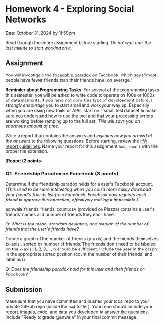 # Homework 4 - Exploring Social Networks
**Due:** October 31, 2024 by 11:59pm

Read through the entire assignment before starting. *Do not wait until the last minute to start working on it.* 

## Assignment

You will investigate the [friendship paradox](http://en.wikipedia.org/wiki/Friendship_paradox) on Facebook, which says "most people have fewer friends than their friends have, on average." 

**Reminder about Programming Tasks:** For several of the programming tasks this semester, you will be asked to write code to operate on 100s or 1000s of data elements.  If you have not done this type of development before, I *strongly encourage* you to start small and work your way up.  Especially when you are using new tools or APIs, start on a small test dataset to make sure you understand how to use the tool and that your processing scripts are working before ramping up to the full set. *This will save you an enormous amount of time.*

Write a report that contains the answers and *explains how you arrived at the answers* to the following questions. Before starting, review the [HW report guidelines](https://github.com/anwala/teaching-web-science/blob/main/fall-2023/homework/hw0/reports.md).  Name your report for this assignment `hw4_report` with the proper file extension.


(**Report (2 points**)

### Q1. Friendship Paradox on Facebook (8 points)

Determine if the friendship paradox holds for a user's Facebook account. *(This used to be more interesting when you could more easily download your friend's friends list from Facebook. Facebook now requires each friend to approve this operation, effectively making it impossible.)* 

acnwala_friends_friends_count.csv (provided on Piazza) contains a user's friends' names and number of friends they each have.

*Q: What is the mean, standard deviation, and median of the number of friends that the user's friends have?*  

Create a graph of the number of friends (y-axis) and the friends themselves (x-axis), sorted by number of friends. The friends don't need to be labeled
on the x-axis: 1, 2, 3,..., n should be sufficient. Include the user in the graph in the appropriate sorted position (count the number of their friends) and label as *U*.

*Q: Does the friendship paradox hold for this user and their friends on Facebook?*
<!--
### Q2. Friendship Paradox on Twitter (4 points)

Determine if the friendship paradox holds for your Twitter account. Since Twitter is a directed graph, use *followers* as the value you measure (i.e., "do your followers have more followers than you?").  

If you have less than 50 followers on Twitter, then you can do the analysis for another Twitter account (e.g., my account is [acnwala](https://twitter.com/acnwala/)) and substitute the user you pick for *you* in the questions below.

*Q: What is the mean, standard deviation, and median of the number of followers that your followers have?*  

*Q: Does the friendship paradox hold for you and your followers on Twitter?*

You may use Twarc2 in Python to access the Twitter API to find a user's followers.  The code to access the Twitter API should be similar to [get_tweets.py](https://github.com/anwala/teaching-web-science/blob/main/fall-2023/homework/hw0/get_tweets.py), you may use that to start.

Other helpful references:
* [Labs for the Standard Product Track in Python](https://github.com/twitterdev/getting-started-with-the-twitter-api-v2-for-academic-research/blob/main/modules/6b-labs-code-standard-python.md) - look at the section headings to find the appropriate part to read
* [Twitter's User object model](https://developer.twitter.com/en/docs/twitter-api/data-dictionary/object-model/user) - explains the data structure returned from the Twitter API
* [process-tweets.py](https://github.com/anwala/teaching-web-science/blob/main/fall-2023/homework/hw0/process_tweets.py) - shows examples of accessing different parts of the data structure returned from the Twitter API

## Extra Credit

### Q3. *(1 points)* 
Repeat Q2, but change *followers* to *following*.  

*Q: Are the people you are `following`, follow more people than you are?*

### Q4. *(1 points)*  
Twitter friendships can be uni-directional or bi-directional.

*Q: How many friendships do you have on Twitter?*  

List the usernames of those who have a bi-directional relationships with you. (If there are more than 20, put the list in a separate file in your repo and provide the filename in your report.)
-->
## Submission

Make sure that you have committed and pushed your local repo to your private GitHub repo (inside the `hw4` folder).  Your repo should include your report, images, code, and data you developed to answer the questions. Include "Ready to grade @anwala" in your final commit message. 

